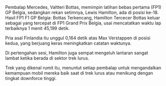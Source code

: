 Pembalap Mercedes, Valtteri Bottas, memimpin latihan bebas pertama (FP1) GP Belgia, sedangkan rekan setimnya, Lewis Hamilton, ada di posisi ke-18. Hasil FP1 F1 GP Belgia: Bottas Terkencang, Hamilton Tercecer Bottas keluar sebagai yang tercepat di FP1 Grand Prix Belgia, usai mencatatkan waktu lap terbaiknya 1 menit 45,199 detik.

Pria asal Finlandia itu unggul 0,164 detik atas Max Verstappen di posisi kedua, yang berjuang keras meningkatkan catatan waktunya.

Di pertengahan sesi, Hamilton juga sempat mengeluh lantaran sangat lambat ketika berada di sektor trek lurus.

Trek yang dikenal rumit itu, menuntut setiap pembalap untuk mengandalkan kemampuan mobil mereka baik saat di trek lurus atau menikung dengan tingkat downforce tinggi.